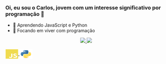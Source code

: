 ### Oi, eu sou o Carlos, jovem com um interesse significativo por programação 👾


- 🌱 Aprendendo JavaScript e Python
- 🔭 Focando em viver com programação

<div align="center">
  <a href="https://github.com/ocarlosmedeiros">
  <img height="180em" src="https://github-readme-stats.vercel.app/api?username=ocarlosmedeiros&show_icons=true&theme=dark&include_all_commits=true&count_private=true"/>
  <img height="180em" src="https://github-readme-stats.vercel.app/api/top-langs/?username=ocarlosmedeiros&layout=compact&langs_count=7&theme=dark"/>
</div>
<div style="display: inline_block"><br>
  <img align="center" alt="Rafa-Js" height="30" width="40" src="https://raw.githubusercontent.com/devicons/devicon/master/icons/javascript/javascript-plain.svg">
  <img align="center" alt="Rafa-Python" height="30" width="40" src="https://raw.githubusercontent.com/devicons/devicon/master/icons/python/python-original.svg">
</div>
